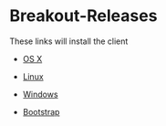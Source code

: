 # Breakout-Releases

These links will install the client

* [OS X](https://github.com/multicurrency/Breakout-Releases/blob/master/Release-1.2.2.0/Breakout-Qt-OSX.dmg?raw=true)
* [Linux](https://github.com/multicurrency/Breakout-Releases/blob/master/Release-1.2.2.0/BreakoutCoin-1.2.2.0-Linux.tar?raw=true)
* [Windows](https://github.com/multicurrency/Breakout-Releases/blob/master/Release-1.2.2.0/BreakoutCoin-1.2.2.0-Win32.zip?raw=true)

* [Bootstrap](https://github.com/multicurrency/Breakout-Releases/blob/master/Release-1.2.2.0/bootstrap.dat.zip?raw=true)
